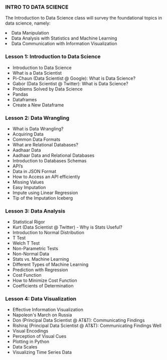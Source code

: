 <h3>INTRO TO DATA SCIENCE</h3>
<div class="pretty-format">
<p>The Introduction to Data Science class will survey the foundational topics in data science, namely:</p>
<li>Data Manipulation</li>
<li>Data Analysis with Statistics and Machine Learning</li>
<li>Data Communication with Information Visualization</li>
<h3>Lesson 1: Introduction to Data Science</h3>
<ul>
<li>Introduction to Data Science</li>
<li>What is a Data Scientist</li>
<li>Pi-Chaun (Data Scientist @ Google): What is Data Science?</li>
<li>Gabor (Data Scientist @ Twitter): What is Data Science?</li>
<li>Problems Solved by Data Science </li>
<li>Pandas</li>
<li>Dataframes</li>
<li>Create a New Dataframe</li>
</ul>

<h3>Lesson 2: Data Wrangling</h3>

<ul>
<li>What is Data Wrangling?</li>
<li>Acquiring Data</li>
<li>Common Data Formats</li>
<li>What are Relational Databases?</li>
<li>Aadhaar Data </li>
<li>Aadhaar Data and Relational Databases</li>
<li>Introduction to Databases Schemas</li>
<li>API’s</li>
<li>Data in JSON Format</li>
<li>How to Access an API efficiently </li>
<li>Missing Values</li>
<li>Easy Imputation</li>
<li>Impute using Linear Regression</li>
<li>Tip of the Imputation Iceberg</li>
</ul>

<h3>Lesson 3: Data Analysis</h3>

<ul>
<li>Statistical Rigor</li>
<li>Kurt (Data Scientist @ Twitter) - Why is Stats Useful?</li>
<li>Introduction to Normal Distribution</li>
<li>T Test</li>
<li>Welch T Test</li>
<li>Non-Parametric Tests</li>
<li>Non-Normal Data</li>
<li>Stats vs. Machine Learning</li>
<li>Different Types of Machine Learning</li>
<li>Prediction with Regression </li>
<li>Cost Function</li>
<li>How to Minimize Cost Function</li>
<li>Coefficients of Determination</li>
</ul>

<h3>Lesson 4: Data Visualization</h3>

<ul>
<li>Effective Information Visualization</li>
<li>Napoleon's March on Russia</li>
<li>Don (Principal Data Scientist @ AT&amp;T): Communicating Findings</li>
<li>Rishiraj (Principal Data Scientist @ AT&amp;T): Communicating Findings Well</li>
<li>Visual Encodings</li>
<li>Perception of Visual Cues</li>
<li>Plotting in Python</li>
<li>Data Scales</li>
<li>Visualizing Time Series Data</li>
</ul>
</div>

